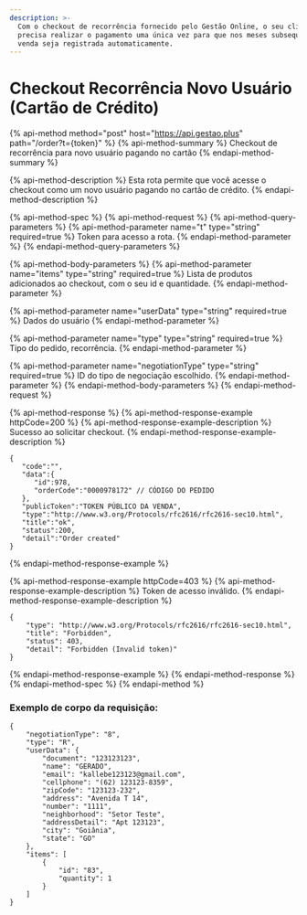 ```yaml
---
description: >-
  Com o checkout de recorrência fornecido pelo Gestão Online, o seu cliente só
  precisa realizar o pagamento uma única vez para que nos meses subsequentes a
  venda seja registrada automaticamente.
---
```


# Checkout Recorrência Novo Usuário \(Cartão de Crédito\)

{% api-method method="post" host="https://api.gestao.plus" path="/order?t={token}" %}
{% api-method-summary %}
Checkout de recorrência para novo usuário pagando no cartão
{% endapi-method-summary %}

{% api-method-description %}
Esta rota permite que você acesse o checkout como um novo usuário pagando no cartão de crédito.
{% endapi-method-description %}

{% api-method-spec %}
{% api-method-request %}
{% api-method-query-parameters %}
{% api-method-parameter name="t" type="string" required=true %}
Token para acesso a rota.
{% endapi-method-parameter %}
{% endapi-method-query-parameters %}

{% api-method-body-parameters %}
{% api-method-parameter name="items" type="string" required=true %}
Lista de produtos adicionados ao checkout, com o seu id e quantidade.
{% endapi-method-parameter %}

{% api-method-parameter name="userData" type="string" required=true %}
Dados do usuário
{% endapi-method-parameter %}

{% api-method-parameter name="type" type="string" required=true %}
Tipo do pedido, recorrência.
{% endapi-method-parameter %}

{% api-method-parameter name="negotiationType" type="string" required=true %}
ID do tipo de negociação escolhido.
{% endapi-method-parameter %}
{% endapi-method-body-parameters %}
{% endapi-method-request %}

{% api-method-response %}
{% api-method-response-example httpCode=200 %}
{% api-method-response-example-description %}
Sucesso ao solicitar checkout.
{% endapi-method-response-example-description %}

```
{
   "code":"",
   "data":{
      "id":978,
      "orderCode":"0000978172" // CÓDIGO DO PEDIDO
   },
   "publicToken":"TOKEN PÚBLICO DA VENDA",
   "type":"http://www.w3.org/Protocols/rfc2616/rfc2616-sec10.html",
   "title":"ok",
   "status":200,
   "detail":"Order created"
}
```
{% endapi-method-response-example %}

{% api-method-response-example httpCode=403 %}
{% api-method-response-example-description %}
Token de acesso inválido.
{% endapi-method-response-example-description %}

```
{
    "type": "http://www.w3.org/Protocols/rfc2616/rfc2616-sec10.html",
    "title": "Forbidden",
    "status": 403,
    "detail": "Forbidden (Invalid token)"
}
```
{% endapi-method-response-example %}
{% endapi-method-response %}
{% endapi-method-spec %}
{% endapi-method %}

### Exemplo de corpo da requisição:

```text
{
    "negotiationType": "8",
    "type": "R",
    "userData": {
        "document": "123123123",
        "name": "GERADO",
        "email": "kallebe123123@gmail.com",
        "cellphone": "(62) 123123-8359",
        "zipCode": "123123-232",
        "address": "Avenida T 14",
        "number": "1111",
        "neighborhood": "Setor Teste",
        "addressDetail": "Apt 123123",
        "city": "Goiânia",
        "state": "GO"
    },
    "items": [
        {
            "id": "83",
            "quantity": 1
        }
    ]
}
```

